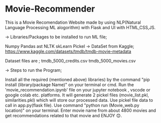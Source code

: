 # Movie-Recommender
This is a Movie Recomendation Website made by using NLP(Natural Language Processing ML alogorithm) with Flask and UI with HTML,CSS,JS.

-> Libraries/Packages to be installed to run ML file;

Numpy
Pandas
ast
NLTK
skLearn
Pickel
-> DataSet from Kaggle; https://www.kaggle.com/datasets/tmdb/tmdb-movie-metadata

Dataset files are ;
tmdb_5000_credits.csv
tmdb_5000_movies.csv

-> Steps to run the Program;

Install all the required (mentioned above) libraries) by the command "pip install (library/package Name)" on your terminal or cmd.
Run the 'movie_recommendation.ipynb' file on your jupyter notebook , vscode or google colab etc. platforms.
It will generate 2 pickel files (movie_list.pkl, similarities.pkl) which will store our processed data.
Use pickel file data to call in app.py(flask file).
Use command "python run (Movie_web.py location)" on your terminal.
Enter movie name from about 4800 movies and get recommendations related to that movie and ENJOY 😊.
